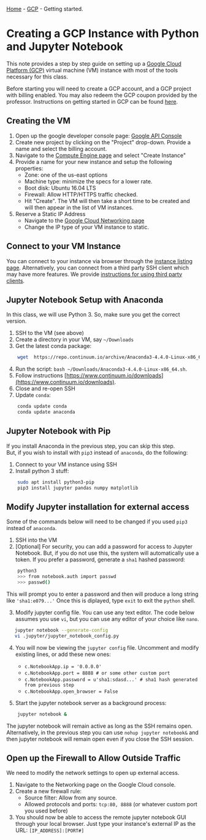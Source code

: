 [Home](../sequence.md) - [GCP](./readme.md) - Getting started.

# Creating a GCP Instance with Python and Jupyter Notebook 

This note provides a step by step guide on setting up a 
[Google Cloud Platform (GCP)](https://cloud.google.com) 
virtual machine (VM) instance with most of the 
tools necessary for this class.  

Before starting you will need to create a GCP account, and 
a GCP project with billing enabled.  You may also redeem the GCP coupon 
provided by the professor.  Instructions on getting started in GCP
can be found [here](https://cloud.google.com/getting-started/).

## Creating the VM
1.	Open up the google developer console page: [Google API Console](https://console.developers.google.com/)
2.	Create new project by clicking on the "Project" drop-down. Provide a name and select the billing account.
3.	Navigate to the [Compute Engine page](https://console.cloud.google.com/compute) and select "Create Instance"
4.	Provide a name for your new instance and setup the following properties:
    *	Zone: one of the us-east options
    *	Machine type: minimize the specs for a lower rate.
    *	Boot disk: Ubuntu 16.04 LTS
    *	Firewall: Allow HTTP/HTTPS traffic checked.
    *   Hit "Create".  The VM will then take a short time to be created and will then appear in the list of VM
        instances.
5.  Reserve a Static IP Address
    *	Navigate to the [Google Cloud Networking page](https://console.cloud.google.com/networking/addresses/list)
    *   Change the IP type of your VM instance to static.


## Connect to your VM Instance

You can connect to your instance via browser through the 
[instance listing page](https://console.cloud.google.com/compute/instances).
Alternatively, you can connect from a third party SSH client which may have
more features.  We provide [instructions for using third party clients](./terminal.md).



## Jupyter Notebook Setup with Anaconda

In this class, we will use Python 3.  So, make sure you get the correct version.

1. SSH to the VM (see above)
2. Create a directory in your VM, say `~/Downloads`
3. Get the latest conda package: 
~~~bash
    wget  https://repo.continuum.io/archive/Anaconda3-4.4.0-Linux-x86_64.sh
~~~    
4. Run the script:  `bash ~/Downloads/Anaconda3-4.4.0-Linux-x86_64.sh`.
5. Follow instructions [https://www.continuum.io/downloads](https://www.continuum.io/downloads).
6. Close and re-open SSH
7. Update `conda`:
~~~bash
    conda update conda
    conda update anaconda
~~~    

## Jupyter Notebook with Pip
If you install Anaconda in the previous step, you can skip this step.  
But, if you wish to install with `pip3` instead of `anaconda`, do the following:
1.  Connect to your VM instance using SSH
2.  Install python 3 stuff:
~~~bash
    sudo apt install python3-pip
    pip3 install jupyter pandas numpy matplotlib
~~~

## Modify Jupyter installation for external access

Some of the commands below will need to be changed if you used `pip3` instead of 
`anaconda`.
1.  SSH into the VM
2.  [Optional] For security, you can add a password for access to Jupyter Notebook.
But, if you do not use this, the system will automatically use a token.  If you prefer
a password, generate a `sha1` hashed password:
~~~bash
    python3
    >>> from notebook.auth import passwd
    >>> passwd()
~~~
This will prompt you to enter a password and then will produce a long string like
`'sha1:e079...'`  Once this is diplayed, type `exit` to exit the `python` shell.

3.  Modify jupyter config file.  You can use any text editor.  The code below
assumes you use  `vi`, but you can use any editor of your choice like `nano`.
~~~bash
   jupyter notebook --generate-config
   vi .jupyter/jupyter_notebook_config.py
~~~
4.  You will now be viewing the `jupyter config` file.
Uncomment and modify existing lines, or add these new ones:
    * `c.NotebookApp.ip = '0.0.0.0'`
    * `c.NotebookApp.port = 8888 # or some other custom port`
    * `c.NotebookApp.password = u'sha1:sdasd...' # sha1 hash generated from previous step`
    * `c.NotebookApp.open_browser = False`
    
5. Start the jupyter notebook server as a background process:
~~~bash
    jupyter notebook &
~~~
The jupyter notebook will remain active as long as the SSH remains open.
Alternatively, in the previous step you can use `nohup jupyter notebook&`
and then jupyter notebook will remain open even if you close the SSH session.

## Open up the Firewall to Allow Outside Traffic
We need to modify the network settings to open up external access.

1.	Navigate to the Networking page on the Google Cloud console.
2.	Create a new firewall rule:
    * Source filter: Allow from any source.
    * Allowed protocols and ports: `tcp:80, 8888` (or whatever custom port you used before)
3.	You should now be able to access the remote jupyter notebook GUI through your local browser.
Just type your instance's external IP as the URL: `[IP_ADDRESS]:[PORT#]`

